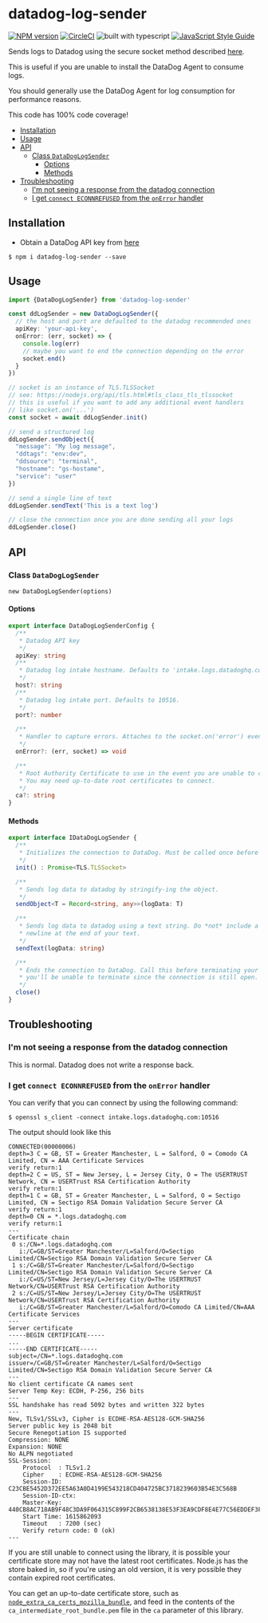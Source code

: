 # datadog-log-sender

[![NPM version](https://img.shields.io/npm/v/datadog-log-sender.svg?style=flat-square)](https://www.npmjs.com/package/datadog-log-sender)
[![CircleCI](https://circleci.com/gh/theogravity/datadog-log-sender.svg?style=svg)](https://circleci.com/gh/theogravity/datadog-log-sender)
![built with typescript](https://camo.githubusercontent.com/92e9f7b1209bab9e3e9cd8cdf62f072a624da461/68747470733a2f2f666c61742e62616467656e2e6e65742f62616467652f4275696c74253230576974682f547970655363726970742f626c7565)
[![JavaScript Style Guide](https://img.shields.io/badge/code_style-standard-brightgreen.svg)](https://standardjs.com)

Sends logs to Datadog using the secure socket method described [here](https://docs.datadoghq.com/getting_started/logs/).

This is useful if you are unable to install the DataDog Agent to consume logs.

You should generally use the DataDog Agent for log consumption for performance reasons.

This code has 100% code coverage!

<!-- TOC -->

- [Installation](#installation)
- [Usage](#usage)
- [API](#api)
  - [Class `DataDogLogSender`](#class-datadoglogsender)
    - [Options](#options)
    - [Methods](#methods)
- [Troubleshooting](#troubleshooting)
  - [I'm not seeing a response from the datadog connection](#im-not-seeing-a-response-from-the-datadog-connection)
  - [I get `connect ECONNREFUSED` from the `onError` handler](#i-get-connect-econnrefused-from-the-onerror-handler)

<!-- TOC END -->

## Installation

- Obtain a DataDog API key from [here](https://app.datadoghq.com/account/settings#api)

`$ npm i datadog-log-sender --save`

## Usage

```typescript
import {DataDogLogSender} from 'datadog-log-sender'

const ddLogSender = new DataDogLogSender({
  // the host and port are defaulted to the datadog recommended ones
  apiKey: 'your-api-key',
  onError: (err, socket) => {
    console.log(err)
    // maybe you want to end the connection depending on the error
    socket.end()
  }
})

// socket is an instance of TLS.TLSSocket
// see: https://nodejs.org/api/tls.html#tls_class_tls_tlssocket
// this is useful if you want to add any additional event handlers
// like socket.on('...')
const socket = await ddLogSender.init()

// send a structured log
ddLogSender.sendObject({
  "message": "My log message",
  "ddtags": "env:dev",
  "ddsource": "terminal",
  "hostname": "gs-hostame",
  "service": "user"
})

// send a single line of text
ddLogSender.sendText('This is a text log')

// close the connection once you are done sending all your logs
ddLogSender.close()
```

## API

### Class `DataDogLogSender` 

`new DataDogLogSender(options)`

#### Options

```typescript
export interface DataDogLogSenderConfig {
  /**
   * Datadog API key
   */
  apiKey: string
  /**
   * Datadog log intake hostname. Defaults to 'intake.logs.datadoghq.com'.
   */
  host?: string
  /**
   * Datadog log intake port. Defaults to 10516.
   */
  port?: number

  /**
   * Handler to capture errors. Attaches to the socket.on('error') event emitter.
   */
  onError?: (err, socket) => void

  /**
   * Root Authority Certificate to use in the event you are unable to connect to datadog due to SSL issues.
   * You may need up-to-date root certificates to connect.
   */
  ca?: string
}
```

#### Methods

```typescript
export interface IDataDogLogSender {
  /**
   * Initializes the connection to DataDog. Must be called once before sending.
   */
  init() : Promise<TLS.TLSSocket>

  /**
   * Sends log data to datadog by stringify-ing the object.
   */
  sendObject<T = Record<string, any>>(logData: T)

  /**
   * Sends log data to datadog using a text string. Do *not* include a
   * newline at the end of your text.
   */
  sendText(logData: string)

  /**
   * Ends the connection to DataDog. Call this before terminating your application or
   * you'll be unable to terminate since the connection is still open.
   */
  close()
}
```

## Troubleshooting

### I'm not seeing a response from the datadog connection

This is normal. Datadog does not write a response back.

### I get `connect ECONNREFUSED` from the `onError` handler

You can verify that you can connect by using the following command:

`$ openssl s_client -connect intake.logs.datadoghq.com:10516`

The output should look like this

```
CONNECTED(00000006)
depth=3 C = GB, ST = Greater Manchester, L = Salford, O = Comodo CA Limited, CN = AAA Certificate Services
verify return:1
depth=2 C = US, ST = New Jersey, L = Jersey City, O = The USERTRUST Network, CN = USERTrust RSA Certification Authority
verify return:1
depth=1 C = GB, ST = Greater Manchester, L = Salford, O = Sectigo Limited, CN = Sectigo RSA Domain Validation Secure Server CA
verify return:1
depth=0 CN = *.logs.datadoghq.com
verify return:1
---
Certificate chain
 0 s:/CN=*.logs.datadoghq.com
   i:/C=GB/ST=Greater Manchester/L=Salford/O=Sectigo Limited/CN=Sectigo RSA Domain Validation Secure Server CA
 1 s:/C=GB/ST=Greater Manchester/L=Salford/O=Sectigo Limited/CN=Sectigo RSA Domain Validation Secure Server CA
   i:/C=US/ST=New Jersey/L=Jersey City/O=The USERTRUST Network/CN=USERTrust RSA Certification Authority
 2 s:/C=US/ST=New Jersey/L=Jersey City/O=The USERTRUST Network/CN=USERTrust RSA Certification Authority
   i:/C=GB/ST=Greater Manchester/L=Salford/O=Comodo CA Limited/CN=AAA Certificate Services
---
Server certificate
-----BEGIN CERTIFICATE-----
...
-----END CERTIFICATE-----
subject=/CN=*.logs.datadoghq.com
issuer=/C=GB/ST=Greater Manchester/L=Salford/O=Sectigo Limited/CN=Sectigo RSA Domain Validation Secure Server CA
---
No client certificate CA names sent
Server Temp Key: ECDH, P-256, 256 bits
---
SSL handshake has read 5092 bytes and written 322 bytes
---
New, TLSv1/SSLv3, Cipher is ECDHE-RSA-AES128-GCM-SHA256
Server public key is 2048 bit
Secure Renegotiation IS supported
Compression: NONE
Expansion: NONE
No ALPN negotiated
SSL-Session:
    Protocol  : TLSv1.2
    Cipher    : ECDHE-RSA-AES128-GCM-SHA256
    Session-ID: C23CBE5452D372EE5A63A0D4199E543218CD404725BC3718239603B54E3C568B
    Session-ID-ctx: 
    Master-Key: 440CB8AC718AB9F48C3DA9F064315C899F2CB6538138E53F3EA9CDF8E4E77C56EDDEF3FBA51B4B2AFAAF6D9C9FD93893
    Start Time: 1615862093
    Timeout   : 7200 (sec)
    Verify return code: 0 (ok)
---
```

If you are still unable to connect using the library, it is possible your certificate store may not have the latest root certificates. Node.js has the store
baked in, so if you're using an old version, it is very possible they contain expired root certificates.

You can get an up-to-date certificate store, such as [`node_extra_ca_certs_mozilla_bundle`](https://www.npmjs.com/package/node_extra_ca_certs_mozilla_bundle),
and feed in the contents of the `ca_intermediate_root_bundle.pem` file in the `ca` parameter of this library.
